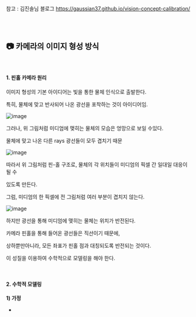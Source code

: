 참고 : 김진솔님 블로그 https://gaussian37.github.io/vision-concept-calibration/

<br>

<br>

## :camera:  카메라의 이미지 형성 방식

<br>

#### 1. 핀홀 카메라 원리

이미지 형성의 기본 아이디어는 빛을 통한 물체 인식으로 출발한다.

특히, 물체에 맞고 반사되어 나온 광선을 포착하는 것이 아이디어임.





![image](https://user-images.githubusercontent.com/89068148/195979161-7fb2367c-a9bf-49ae-a9c5-a4f2111da782.png)

그러나, 위 그림처럼 미디엄에 맺히는 물체의 모습은 엉망으로 보일 수있다.

물체에 맞고 나온 다른 rays 광선들이 모두 겹치기 때문

![image](https://user-images.githubusercontent.com/89068148/195979237-8d10bdc6-8163-4f39-b3c5-572c1e2d3a0d.png)

따라서 위 그림처럼 핀-홀 구조로, 물체의 각 위치들이 미디엄의 픽셀 간 일대일 대응이 될 수

있도록 만든다.

그럼, 미디엄의 한 픽셀에 전 그림처럼 여러 부분이 겹치지 않는다.

![image](https://user-images.githubusercontent.com/89068148/195979348-fd8dfbf8-d688-49fc-a555-ac12b51f6679.png)

하지만 광선을 통해 미디엄에 맺히는 물체는 위치가 반전된다. 

카메라 핀홀을 통해 들어온 광선들은 직선이기 때문에, 

상하뿐만아니라, 모든 좌표가 핀홀 점과 대칭되도록 반전되는 것이다.

이 성질을 이용하여 수학적으로 모델링을 해야 한다.

<br>

#### 2. 수학적 모델링

**1) 가정**

- 

